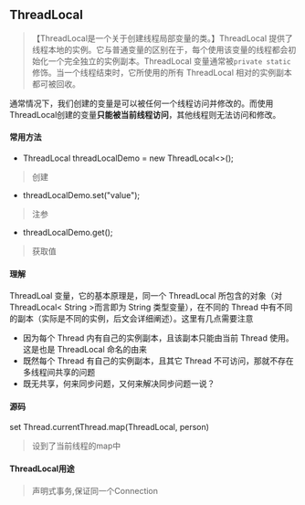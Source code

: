## ThreadLocal
> 【ThreadLocal是一个关于创建线程局部变量的类。】ThreadLocal 提供了线程本地的实例。它与普通变量的区别在于，每个使用该变量的线程都会初始化一个完全独立的实例副本。ThreadLocal 变量通常被`private static`修饰。当一个线程结束时，它所使用的所有 ThreadLocal 相对的实例副本都可被回收。


通常情况下，我们创建的变量是可以被任何一个线程访问并修改的。而使用ThreadLocal创建的变量**只能被当前线程访问**，其他线程则无法访问和修改。

#### 常用方法
* ThreadLocal<String> threadLocalDemo = new ThreadLocal<>();
> 创建
* threadLocalDemo.set("value");
> 注参
* threadLocalDemo.get();
> 获取值

#### 理解
ThreadLoal 变量，它的基本原理是，同一个 ThreadLocal 所包含的对象（对ThreadLocal< String >而言即为 String 类型变量），在不同的 Thread 中有不同的副本（实际是不同的实例，后文会详细阐述）。这里有几点需要注意
* 因为每个 Thread 内有自己的实例副本，且该副本只能由当前 Thread 使用。这是也是 ThreadLocal 命名的由来
* 既然每个 Thread 有自己的实例副本，且其它 Thread 不可访问，那就不存在多线程间共享的问题
* 既无共享，何来同步问题，又何来解决同步问题一说？

#### 源码
set Thread.currentThread.map(ThreadLocal, person) 
> 设到了当前线程的map中 

#### ThreadLocal用途 
> 声明式事务,保证同一个Connection